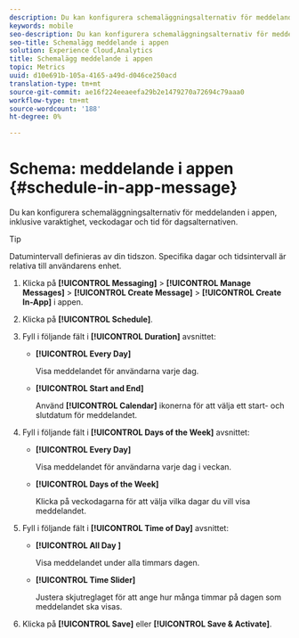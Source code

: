 ```yaml
---
description: Du kan konfigurera schemaläggningsalternativ för meddelanden i appen, inklusive varaktighet, veckodagar och tid för dagsalternativen.
keywords: mobile
seo-description: Du kan konfigurera schemaläggningsalternativ för meddelanden i appen, inklusive varaktighet, veckodagar och tid för dagsalternativen.
seo-title: Schemalägg meddelande i appen
solution: Experience Cloud,Analytics
title: Schemalägg meddelande i appen
topic: Metrics
uuid: d10e691b-105a-4165-a49d-d046ce250acd
translation-type: tm+mt
source-git-commit: ae16f224eeaeefa29b2e1479270a72694c79aaa0
workflow-type: tm+mt
source-wordcount: '188'
ht-degree: 0%

---
```



# Schema: meddelande i appen {#schedule-in-app-message}

Du kan konfigurera schemaläggningsalternativ för meddelanden i appen, inklusive varaktighet, veckodagar och tid för dagsalternativen.

>[!TIP]
>
>Datumintervall definieras av din tidszon. Specifika dagar och tidsintervall är relativa till användarens enhet.

1. Klicka på **[!UICONTROL Messaging]** > **[!UICONTROL Manage Messages]** > **[!UICONTROL Create Message]** > **[!UICONTROL Create In-App]** i appen.
1. Klicka på **[!UICONTROL Schedule]**.
1. Fyll i följande fält i **[!UICONTROL Duration]** avsnittet:

   * **[!UICONTROL Every Day]**

      Visa meddelandet för användarna varje dag.

   * **[!UICONTROL Start and End]**

      Använd **[!UICONTROL Calendar]** ikonerna för att välja ett start- och slutdatum för meddelandet.

1. Fyll i följande fält i **[!UICONTROL Days of the Week]** avsnittet:

   * **[!UICONTROL Every Day]**

      Visa meddelandet för användarna varje dag i veckan.

   * **[!UICONTROL Days of the Week]**

      Klicka på veckodagarna för att välja vilka dagar du vill visa meddelandet.

1. Fyll i följande fält i **[!UICONTROL Time of Day]** avsnittet:

   * **[!UICONTROL All Day ]**

      Visa meddelandet under alla timmars dagen.

   * **[!UICONTROL Time Slider]**

      Justera skjutreglaget för att ange hur många timmar på dagen som meddelandet ska visas.

1. Klicka på **[!UICONTROL Save]** eller **[!UICONTROL Save & Activate]**.
